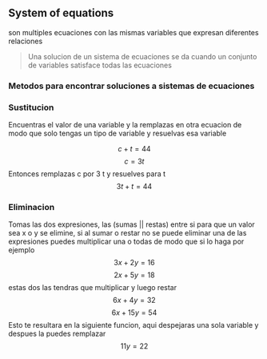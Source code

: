 ## System of equations
son multiples ecuaciones con las mismas variables que expresan diferentes relaciones
> Una solucion de un sistema de ecuaciones se da cuando un conjunto de variables satisface todas las ecuaciones

### Metodos para encontrar soluciones a sistemas de ecuaciones

### Sustitucion
Encuentras el valor de una variable y la remplazas en otra ecuacion de modo que solo tengas un tipo de variable y resuelvas esa variable

$$ c + t = 44 $$
$$ c = 3t$$
Entonces remplazas c por 3 t y resuelves para t
$$ 3t + t = 44 $$
### Eliminacion
Tomas las dos expresiones, las (sumas || restas) entre si para que un valor sea x o y se elimine, si al sumar o restar no se puede eliminar una de las expresiones puedes multiplicar una o todas de modo que si lo haga por ejemplo
$$ 3x + 2y = 16 $$
$$ 2x + 5y = 18$$
estas dos las tendras que multiplicar y luego restar
$$ 6x + 4y = 32 $$
$$ 6x + 15y = 54 $$
Esto te resultara en la siguiente funcion, aqui despejaras una sola variable y despues la puedes remplazar
$$ 11y = 22 $$
